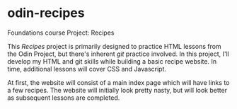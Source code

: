 # odin-recipes
Foundations course
Project: Recipes

This *Recipes* project is primarily designed to practice HTML lessons from the Odin Project, but there's inherent *git* practice involved. In this project, I'll develop my HTML and git skills while building a basic recipe website. In time, additional lessons will cover CSS and Javascript.

At first, the website will consist of a main index page which will have links to a few recipes. The website will initially look pretty nasty, but will look better as subsequent lessons are completed.